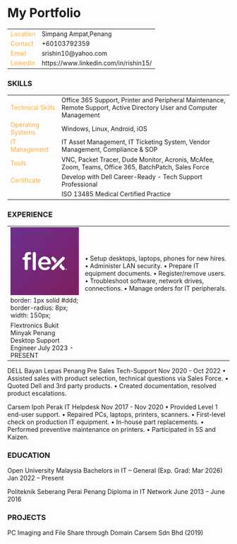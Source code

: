 # My Portfolio

<table>
<tr>
<td style="color:#ffac33;">Location</td>
<td>Simpang Ampat,Penang</td>
</tr>

<tr>
<td style="color:#ffac33;">Contact</td>
<td>+60103792359</td>
</tr>

<tr>
<td style="color:#ffac33;">Email</td>
<td>srishin10@yahoo.com</td>
</tr>

<tr>
<td style="color:#ffac33;">LinkedIn</td>
<td>https://www.linkedin.com/in/rishin15/</td>
</tr>

</table>

### SKILLS
<table>
<tr>
<td style="color:#ffac33;">Technical Skills</td>
<td>Office 365 Support, Printer and Peripheral Maintenance, Remote Support, Active Directory User and Computer Management</td>
</tr>

<tr>
<td style="color:#ffac33;">Operating Systems</td>
<td>Windows, Linux, Android, iOS</td>
</tr>

<tr>
<td style="color:#ffac33;">IT Management</td>
<td>IT Asset Management, IT Ticketing System, Vendor Management, Compliance & SOP</td>
</tr>

<tr>
<td style="color:#ffac33;">Tools</td>
<td>VNC, Packet Tracer, Dude Monitor, Acronis, McAfee, Zoom, Teams, Office 365, BatchPatch, Sales Force</td>
</tr>

<tr>
<td style="color:#ffac33;">Certificate</td>
<td>Develop with Dell Career-Ready - Tech Support Professional</td>
</tr>

<tr>
<td></td>
<td>ISO 13485 Medical Certified Practice</td>
</tr>





</table>

### EXPERIENCE
<table>
<tr>  
  <td><img src="/img/flex.jpg" alt="Flex">
  border: 1px solid #ddd;
  border-radius: 8px;
  width: 150px; 
</td>
 
<td>
• Setup desktops, laptops, phones for new hires.
• Administer LAN security.
• Prepare IT equipment documents.
• Register/remove users.
• Troubleshoot software, network drives, connections.
• Manage orders for IT peripherals.
</td>

<tr>
  <td>Flextronics Bukit Minyak Penang
Desktop Support Engineer
July 2023 - PRESENT
  </td>
</tr>

<tr>
</tr>



</table>

DELL Bayan Lepas Penang
Pre Sales Tech-Support
Nov 2020 - Oct 2022
• Assisted sales with product selection, technical questions via Sales Force.
• Quoted Dell and 3rd party products.
• Created documentation, resolved product escalations.


Carsem Ipoh Perak
IT Helpdesk
Nov 2017 - Nov 2020
• Provided Level 1 end-user support.
• Repaired PCs, laptops, printers, scanners.
• First-level check on production IT equipment.
• In-house part replacements.
• Performed preventive maintenance on printers.
• Participated in 5S and Kaizen.


### EDUCATION
Open University Malaysia
Bachelors in IT – General (Exp. Grad: Mar 2026)
Jan 2022 – Present


Politeknik Seberang Perai Penang
Diploma in IT Network
June 2013 – June 2016


### PROJECTS
PC Imaging and File Share through Domain
Carsem Sdn Bhd (2019)

